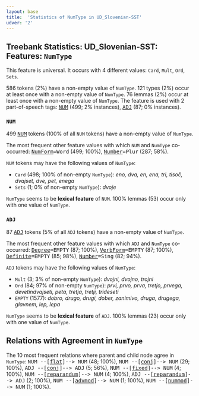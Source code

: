 ```yaml
---
layout: base
title:  'Statistics of NumType in UD_Slovenian-SST'
udver: '2'
---
```


## Treebank Statistics: UD_Slovenian-SST: Features: `NumType`

This feature is universal.
It occurs with 4 different values: `Card`, `Mult`, `Ord`, `Sets`.

586 tokens (2%) have a non-empty value of `NumType`.
121 types (2%) occur at least once with a non-empty value of `NumType`.
76 lemmas (2%) occur at least once with a non-empty value of `NumType`.
The feature is used with 2 part-of-speech tags: <tt><a href="sl_sst-pos-NUM.html">NUM</a></tt> (499; 2% instances), <tt><a href="sl_sst-pos-ADJ.html">ADJ</a></tt> (87; 0% instances).

### `NUM`

499 <tt><a href="sl_sst-pos-NUM.html">NUM</a></tt> tokens (100% of all `NUM` tokens) have a non-empty value of `NumType`.

The most frequent other feature values with which `NUM` and `NumType` co-occurred: <tt><a href="sl_sst-feat-NumForm.html">NumForm</a></tt><tt>=Word</tt> (499; 100%), <tt><a href="sl_sst-feat-Number.html">Number</a></tt><tt>=Plur</tt> (287; 58%).

`NUM` tokens may have the following values of `NumType`:

* `Card` (498; 100% of non-empty `NumType`): <em>eno, dva, en, ena, tri, tisoč, dvajset, dve, pet, enega</em>
* `Sets` (1; 0% of non-empty `NumType`): <em>dvoje</em>

`NumType` seems to be **lexical feature** of `NUM`. 100% lemmas (53) occur only with one value of `NumType`.

### `ADJ`

87 <tt><a href="sl_sst-pos-ADJ.html">ADJ</a></tt> tokens (5% of all `ADJ` tokens) have a non-empty value of `NumType`.

The most frequent other feature values with which `ADJ` and `NumType` co-occurred: <tt><a href="sl_sst-feat-Degree.html">Degree</a></tt><tt>=EMPTY</tt> (87; 100%), <tt><a href="sl_sst-feat-VerbForm.html">VerbForm</a></tt><tt>=EMPTY</tt> (87; 100%), <tt><a href="sl_sst-feat-Definite.html">Definite</a></tt><tt>=EMPTY</tt> (85; 98%), <tt><a href="sl_sst-feat-Number.html">Number</a></tt><tt>=Sing</tt> (82; 94%).

`ADJ` tokens may have the following values of `NumType`:

* `Mult` (3; 3% of non-empty `NumType`): <em>dvojni, dvojno, trojni</em>
* `Ord` (84; 97% of non-empty `NumType`): <em>prvi, prvo, prva, tretjo, prvega, devetindvajseti, peta, tretja, tretji, trideseti</em>
* `EMPTY` (1577): <em>dobro, drugo, drugi, dober, zanimivo, druga, drugega, glavnem, lep, lepa</em>

`NumType` seems to be **lexical feature** of `ADJ`. 100% lemmas (23) occur only with one value of `NumType`.

## Relations with Agreement in `NumType`

The 10 most frequent relations where parent and child node agree in `NumType`:
<tt>NUM --[<tt><a href="sl_sst-dep-flat.html">flat</a></tt>]--> NUM</tt> (48; 100%),
<tt>NUM --[<tt><a href="sl_sst-dep-conj.html">conj</a></tt>]--> NUM</tt> (29; 100%),
<tt>ADJ --[<tt><a href="sl_sst-dep-conj.html">conj</a></tt>]--> ADJ</tt> (5; 56%),
<tt>NUM --[<tt><a href="sl_sst-dep-fixed.html">fixed</a></tt>]--> NUM</tt> (4; 100%),
<tt>NUM --[<tt><a href="sl_sst-dep-reparandum.html">reparandum</a></tt>]--> NUM</tt> (4; 100%),
<tt>ADJ --[<tt><a href="sl_sst-dep-reparandum.html">reparandum</a></tt>]--> ADJ</tt> (2; 100%),
<tt>NUM --[<tt><a href="sl_sst-dep-advmod.html">advmod</a></tt>]--> NUM</tt> (1; 100%),
<tt>NUM --[<tt><a href="sl_sst-dep-nummod.html">nummod</a></tt>]--> NUM</tt> (1; 100%).

